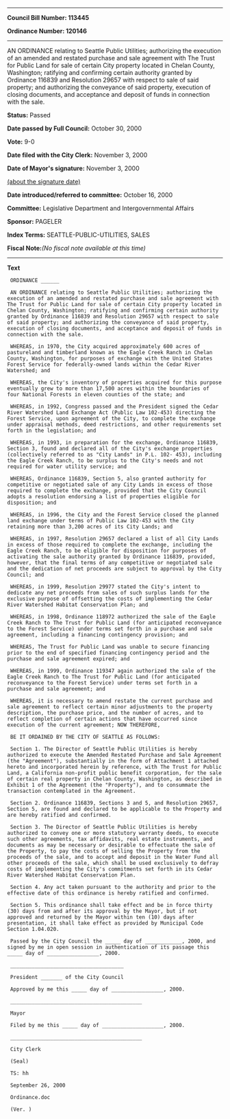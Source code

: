 

********

**Council Bill Number: 113445**
   
**Ordinance Number: 120146**
********

 AN ORDINANCE relating to Seattle Public Utilities; authorizing the execution of an amended and restated purchase and sale agreement with The Trust for Public Land for sale of certain City property located in Chelan County, Washington; ratifying and confirming certain authority granted by Ordinance 116839 and Resolution 29657 with respect to sale of said property; and authorizing the conveyance of said property, execution of closing documents, and acceptance and deposit of funds in connection with the sale.

**Status:** Passed
   
**Date passed by Full Council:** October 30, 2000
   
**Vote:** 9-0
   
**Date filed with the City Clerk:** November 3, 2000
   
**Date of Mayor's signature:** November 3, 2000
   
[(about the signature date)](/~public/approvaldate.htm)
   
   
   
**Date introduced/referred to committee:** October 16, 2000
   
**Committee:** Legislative Department and Intergovernmental Affairs
   
**Sponsor:** PAGELER
   
   
**Index Terms:** SEATTLE-PUBLIC-UTILITIES, SALES

**Fiscal Note:**_(No fiscal note available at this time)_

********

**Text**
   
```
 ORDINANCE ______

 AN ORDINANCE relating to Seattle Public Utilities; authorizing the execution of an amended and restated purchase and sale agreement with The Trust for Public Land for sale of certain City property located in Chelan County, Washington; ratifying and confirming certain authority granted by Ordinance 116839 and Resolution 29657 with respect to sale of said property; and authorizing the conveyance of said property, execution of closing documents, and acceptance and deposit of funds in connection with the sale.

 WHEREAS, in 1970, the City acquired approximately 600 acres of pastureland and timberland known as the Eagle Creek Ranch in Chelan County, Washington, for purposes of exchange with the United States Forest Service for federally-owned lands within the Cedar River Watershed; and

 WHEREAS, the City's inventory of properties acquired for this purpose eventually grew to more than 17,500 acres within the boundaries of four National Forests in eleven counties of the state; and

 WHEREAS, in 1992, Congress passed and the President signed the Cedar River Watershed Land Exchange Act (Public Law 102-453) directing the Forest Service, upon agreement of the City, to complete the exchange under appraisal methods, deed restrictions, and other requirements set forth in the legislation; and

 WHEREAS, in 1993, in preparation for the exchange, Ordinance 116839, Section 3, found and declared all of the City's exchange properties (collectively referred to as "City Lands" in P.L. 102- 453), including the Eagle Creek Ranch, to be surplus to the City's needs and not required for water utility service; and

 WHEREAS, Ordinance 116839, Section 5, also granted authority for competitive or negotiated sale of any City Lands in excess of those required to complete the exchange, provided that the City Council adopts a resolution endorsing a list of properties eligible for disposition; and

 WHEREAS, in 1996, the City and the Forest Service closed the planned land exchange under terms of Public Law 102-453 with the City retaining more than 3,200 acres of its City Lands; and

 WHEREAS, in 1997, Resolution 29657 declared a list of all City Lands in excess of those required to complete the exchange, including the Eagle Creek Ranch, to be eligible for disposition for purposes of activating the sale authority granted by Ordinance 116839, provided, however, that the final terms of any competitive or negotiated sale and the dedication of net proceeds are subject to approval by the City Council; and

 WHEREAS, in 1999, Resolution 29977 stated the City's intent to dedicate any net proceeds from sales of such surplus lands for the exclusive purpose of offsetting the costs of implementing the Cedar River Watershed Habitat Conservation Plan; and

 WHEREAS, in 1998, Ordinance 118972 authorized the sale of the Eagle Creek Ranch to The Trust for Public Land (for anticipated reconveyance to the Forest Service) under terms set forth in a purchase and sale agreement, including a financing contingency provision; and

 WHEREAS, The Trust for Public Land was unable to secure financing prior to the end of specified financing contingency period and the purchase and sale agreement expired; and

 WHEREAS, in 1999, Ordinance 119347 again authorized the sale of the Eagle Creek Ranch to The Trust for Public Land (for anticipated reconveyance to the Forest Service) under terms set forth in a purchase and sale agreement; and

 WHEREAS, it is necessary to amend restate the current purchase and sale agreement to reflect certain minor adjustments to the property description, the purchase price, and the number of acres, and to reflect completion of certain actions that have occurred since execution of the current agreement; NOW THEREFORE,

 BE IT ORDAINED BY THE CITY OF SEATTLE AS FOLLOWS:

 Section 1. The Director of Seattle Public Utilities is hereby authorized to execute the Amended Restated Purchase and Sale Agreement (the "Agreement"), substantially in the form of Attachment 1 attached hereto and incorporated herein by reference, with The Trust for Public Land, a California non-profit public benefit corporation, for the sale of certain real property in Chelan County, Washington, as described in Exhibit 1 of the Agreement (the "Property"), and to consummate the transaction contemplated in the Agreement.

 Section 2. Ordinance 116839, Sections 3 and 5, and Resolution 29657, Section 5, are found and declared to be applicable to the Property and are hereby ratified and confirmed.

 Section 3. The Director of Seattle Public Utilities is hereby authorized to convey one or more statutory warranty deeds, to execute such other agreements, tax affidavits, real estate instruments, and documents as may be necessary or desirable to effectuate the sale of the Property, to pay the costs of selling the Property from the proceeds of the sale, and to accept and deposit in the Water Fund all other proceeds of the sale, which shall be used exclusively to defray costs of implementing the City's commitments set forth in its Cedar River Watershed Habitat Conservation Plan.

 Section 4. Any act taken pursuant to the authority and prior to the effective date of this ordinance is hereby ratified and confirmed.

 Section 5. This ordinance shall take effect and be in force thirty (30) days from and after its approval by the Mayor, but if not approved and returned by the Mayor within ten (10) days after presentation, it shall take effect as provided by Municipal Code Section 1.04.020.

 Passed by the City Council the _____ day of ____________, 2000, and signed by me in open session in authentication of its passage this _____ day of _________________, 2000.

 _____________________________________

 President _______ of the City Council

 Approved by me this _____ day of _________________, 2000.

 ___________________________________________

 Mayor

 Filed by me this _____ day of ____________________, 2000.

 ___________________________________________

 City Clerk

 (Seal)

 TS: hh

 September 26, 2000

 Ordinance.doc

 (Ver. )

```
